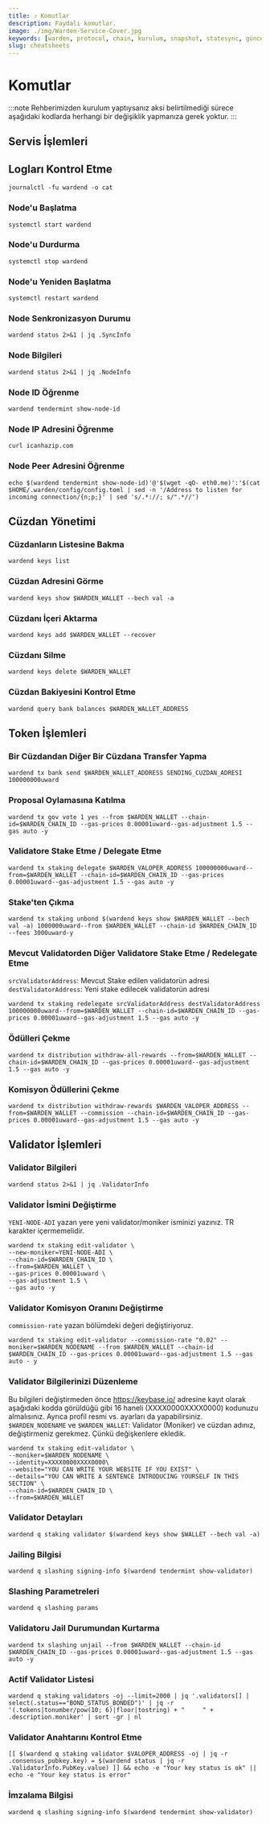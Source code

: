 ```yaml
---
title: ⤴️ Komutlar
description: Faydalı komutlar.
image: ./img/Warden-Service-Cover.jpg
keywords: [warden, protocol, chain, kurulum, snapshot, statesync, güncelleme]
slug: cheatsheets
---
```


# Komutlar
:::note
Rehberimizden kurulum yaptıysanız aksi belirtilmediği sürece aşağıdaki kodlarda herhangi bir değişiklik yapmanıza gerek yoktur.
:::

## Servis İşlemleri 

## Logları Kontrol Etme 
```
journalctl -fu wardend -o cat
```

### Node'u Başlatma
```
systemctl start wardend
```

### Node'u Durdurma
```
systemctl stop wardend
```

### Node'u Yeniden Başlatma
```
systemctl restart wardend
```

### Node Senkronizasyon Durumu
```
wardend status 2>&1 | jq .SyncInfo
```

### Node Bilgileri
```
wardend status 2>&1 | jq .NodeInfo
```

### Node ID Öğrenme
```
wardend tendermint show-node-id
```

### Node IP Adresini Öğrenme
```
curl icanhazip.com
```

### Node Peer Adresini Öğrenme
```
echo $(wardend tendermint show-node-id)'@'$(wget -qO- eth0.me)':'$(cat $HOME/.warden/config/config.toml | sed -n '/Address to listen for incoming connection/{n;p;}' | sed 's/.*://; s/".*//')
```

## Cüzdan Yönetimi

### Cüzdanların Listesine Bakma
```
wardend keys list
```

### Cüzdan Adresini Görme
```
wardend keys show $WARDEN_WALLET --bech val -a
```

### Cüzdanı İçeri Aktarma
```
wardend keys add $WARDEN_WALLET --recover
```

### Cüzdanı Silme
```
wardend keys delete $WARDEN_WALLET
```

### Cüzdan Bakiyesini Kontrol Etme
```
wardend query bank balances $WARDEN_WALLET_ADDRESS
```

## Token İşlemleri

### Bir Cüzdandan Diğer Bir Cüzdana Transfer Yapma
```
wardend tx bank send $WARDEN_WALLET_ADDRESS SENDING_CUZDAN_ADRESI 100000000uward
```

### Proposal Oylamasına Katılma
```
wardend tx gov vote 1 yes --from $WARDEN_WALLET --chain-id=$WARDEN_CHAIN_ID --gas-prices 0.00001uward--gas-adjustment 1.5 --gas auto -y
```

### Validatore Stake Etme / Delegate Etme
```
wardend tx staking delegate $WARDEN_VALOPER_ADDRESS 100000000uward--from=$WARDEN_WALLET --chain-id=$WARDEN_CHAIN_ID --gas-prices 0.00001uward--gas-adjustment 1.5 --gas auto -y
```

### Stake'ten Çıkma
```
wardend tx staking unbond $(wardend keys show $WARDEN_WALLET --bech val -a) 1000000uward--from $WARDEN_WALLET --chain-id $WARDEN_CHAIN_ID --fees 3000uward-y
```

### Mevcut Validatorden Diğer Validatore Stake Etme / Redelegate Etme
`srcValidatorAddress`: Mevcut Stake edilen validatorün adresi
`destValidatorAddress`: Yeni stake edilecek validatorün adresi
```
wardend tx staking redelegate srcValidatorAddress destValidatorAddress 100000000uward--from=$WARDEN_WALLET --chain-id=$WARDEN_CHAIN_ID --gas-prices 0.00001uward--gas-adjustment 1.5 --gas auto -y
```

### Ödülleri Çekme
```
wardend tx distribution withdraw-all-rewards --from=$WARDEN_WALLET --chain-id=$WARDEN_CHAIN_ID --gas-prices 0.00001uward--gas-adjustment 1.5 --gas auto -y
```

### Komisyon Ödüllerini Çekme
```
wardend tx distribution withdraw-rewards $WARDEN_VALOPER_ADDRESS --from=$WARDEN_WALLET --commission --chain-id=$WARDEN_CHAIN_ID --gas-prices 0.00001uward--gas-adjustment 1.5 --gas auto -y
```

## Validator İşlemleri

### Validator Bilgileri
```
wardend status 2>&1 | jq .ValidatorInfo
```

### Validator İsmini Değiştirme
`YENI-NODE-ADI` yazan yere yeni validator/moniker isminizi yazınız. TR karakter içermemelidir.
```
wardend tx staking edit-validator \
--new-moniker=YENI-NODE-ADI \
--chain-id=$WARDEN_CHAIN_ID \
--from=$WARDEN_WALLET \
--gas-prices 0.00001uward \
--gas-adjustment 1.5 \
--gas auto -y
```

### Validator Komisyon Oranını Değiştirme
`commission-rate` yazan bölümdeki değeri değiştiriyoruz.
```
wardend tx staking edit-validator --commission-rate "0.02" --moniker=$WARDEN_NODENAME --from $WARDEN_WALLET --chain-id $WARDEN_CHAIN_ID --gas-prices 0.00001uward--gas-adjustment 1.5 --gas auto - y
```

### Validator Bilgilerinizi Düzenleme
Bu bilgileri değiştirmeden önce https://keybase.io/ adresine kayıt olarak aşağıdaki kodda görüldüğü gibi 16 haneli (XXXX0000XXXX0000) kodunuzu almalısınız. Ayrıca profil resmi vs. ayarları da yapabilirsiniz. 
`$WARDEN_NODENAME` ve `$WARDEN_WALLET`: Validator (Moniker) ve cüzdan adınız, değiştirmeniz gerekmez. Çünkü değişkenlere ekledik.
```
wardend tx staking edit-validator \
--moniker=$WARDEN_NODENAME \
--identity=XXXX0000XXXX0000\
--website="YOU CAN WRITE YOUR WEBSITE IF YOU EXIST" \
--details="YOU CAN WRITE A SENTENCE INTRODUCING YOURSELF IN THIS SECTION" \
--chain-id=$WARDEN_CHAIN_ID \
--from=$WARDEN_WALLET
```

### Validator Detayları
```
wardend q staking validator $(wardend keys show $WALLET --bech val -a)
```

### Jailing Bilgisi
```
wardend q slashing signing-info $(wardend tendermint show-validator)
```

### Slashing Parametreleri
```
wardend q slashing params
```

### Validatoru Jail Durumundan Kurtarma 
```
wardend tx slashing unjail --from $WARDEN_WALLET --chain-id $WARDEN_CHAIN_ID --gas-prices 0.00001uward--gas-adjustment 1.5 --gas auto -y
```

### Actif Validator Listesi
```
wardend q staking validators -oj --limit=2000 | jq '.validators[] | select(.status=="BOND_STATUS_BONDED")' | jq -r '(.tokens|tonumber/pow(10; 6)|floor|tostring) + " 	 " + .description.moniker' | sort -gr | nl
```

### Validator Anahtarını Kontrol Etme
```
[[ $(wardend q staking validator $VALOPER_ADDRESS -oj | jq -r .consensus_pubkey.key) = $(wardend status | jq -r .ValidatorInfo.PubKey.value) ]] && echo -e "Your key status is ok" || echo -e "Your key status is error"
```

### İmzalama Bilgisi
```
wardend q slashing signing-info $(wardend tendermint show-validator)
```